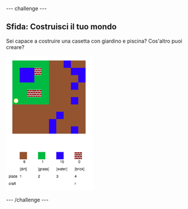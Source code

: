 --- challenge ---
## Sfida: Costruisci il tuo mondo
Sei capace a costruire una casetta con giardino e piscina? Cos'altro puoi creare?

![screenshot](images/craft-build-example.png)




--- /challenge ---